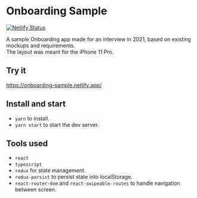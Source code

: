 # Onboarding Sample
[![Netlify Status](https://api.netlify.com/api/v1/badges/cc9308a4-c563-4878-bc67-b978b5766fdd/deploy-status)](https://app.netlify.com/sites/onboarding-sample/deploys)

A sample Onboarding app made for an interview in 2021, based on existing mockups and requirements. <br>
The layout was meant for the iPhone 11 Pro.

## Try it
https://onboarding-sample.netlify.app/


## Install and start

- `yarn` to install.
- `yarn start` to start the dev server.

## Tools used

- `react`
- `typescript`
- `redux` for state management.
- `redux-persist` to persist state into localStorage.
- `react-router-dom` and `react-swipeable-routes` to handle navigation between screen.
